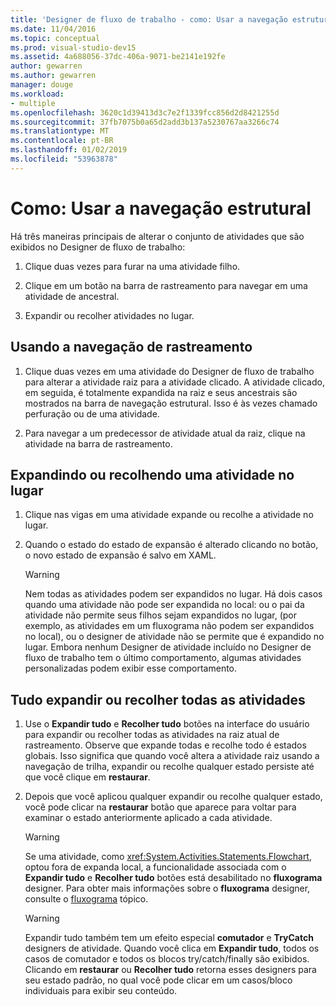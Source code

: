 ```yaml
---
title: 'Designer de fluxo de trabalho - como: Usar a navegação estrutural'
ms.date: 11/04/2016
ms.topic: conceptual
ms.prod: visual-studio-dev15
ms.assetid: 4a688056-37dc-406a-9071-be2141e192fe
author: gewarren
ms.author: gewarren
manager: douge
ms.workload:
- multiple
ms.openlocfilehash: 3620c1d39413d3c7e2f1339fcc856d2d8421255d
ms.sourcegitcommit: 37fb7075b0a65d2add3b137a5230767aa3266c74
ms.translationtype: MT
ms.contentlocale: pt-BR
ms.lasthandoff: 01/02/2019
ms.locfileid: "53963878"
---
```

# <a name="how-to-use-breadcrumb-navigation"></a>Como: Usar a navegação estrutural

Há três maneiras principais de alterar o conjunto de atividades que são exibidos no Designer de fluxo de trabalho:

1.  Clique duas vezes para furar na uma atividade filho.

2.  Clique em um botão na barra de rastreamento para navegar em uma atividade de ancestral.

3.  Expandir ou recolher atividades no lugar.

## <a name="using-breadcrumb-navigation"></a>Usando a navegação de rastreamento

1.  Clique duas vezes em uma atividade do Designer de fluxo de trabalho para alterar a atividade raiz para a atividade clicado. A atividade clicado, em seguida, é totalmente expandida na raiz e seus ancestrais são mostrados na barra de navegação estrutural. Isso é às vezes chamado perfuração ou de uma atividade.

2.  Para navegar a um predecessor de atividade atual da raiz, clique na atividade na barra de rastreamento.

## <a name="expanding-or-collapsing-an-activity-in-place"></a>Expandindo ou recolhendo uma atividade no lugar

1.  Clique nas vigas em uma atividade expande ou recolhe a atividade no lugar.

2.  Quando o estado do estado de expansão é alterado clicando no botão, o novo estado de expansão é salvo em XAML.

    > [!WARNING]
    > Nem todas as atividades podem ser expandidos no lugar. Há dois casos quando uma atividade não pode ser expandida no local: ou o pai da atividade não permite seus filhos sejam expandidos no lugar, (por exemplo, as atividades em um fluxograma não podem ser expandidos no local), ou o designer de atividade não se permite que é expandido no lugar. Embora nenhum Designer de atividade incluído no Designer de fluxo de trabalho tem o último comportamento, algumas atividades personalizadas podem exibir esse comportamento.

## <a name="expanding-all-or-collapsing-all-activities"></a>Tudo expandir ou recolher todas as atividades

1.  Use o **Expandir tudo** e **Recolher tudo** botões na interface do usuário para expandir ou recolher todas as atividades na raiz atual de rastreamento. Observe que expande todas e recolhe todo é estados globais. Isso significa que quando você altera a atividade raiz usando a navegação de trilha, expandir ou recolhe qualquer estado persiste até que você clique em **restaurar**.

2.  Depois que você aplicou qualquer expandir ou recolhe qualquer estado, você pode clicar na **restaurar** botão que aparece para voltar para examinar o estado anteriormente aplicado a cada atividade.

    > [!WARNING]
    > Se uma atividade, como <xref:System.Activities.Statements.Flowchart>, optou fora de expanda local, a funcionalidade associada com o **Expandir tudo** e **Recolher tudo** botões está desabilitado no **fluxograma**  designer. Para obter mais informações sobre o **fluxograma** designer, consulte o [fluxograma](../workflow-designer/flowchart-activity-designer.md) tópico.

    > [!WARNING]
    > Expandir tudo também tem um efeito especial **comutador** e **TryCatch** designers de atividade. Quando você clica em **Expandir tudo**, todos os casos de comutador e todos os blocos try/catch/finally são exibidos. Clicando em **restaurar** ou **Recolher tudo** retorna esses designers para seu estado padrão, no qual você pode clicar em um casos/bloco individuais para exibir seu conteúdo.